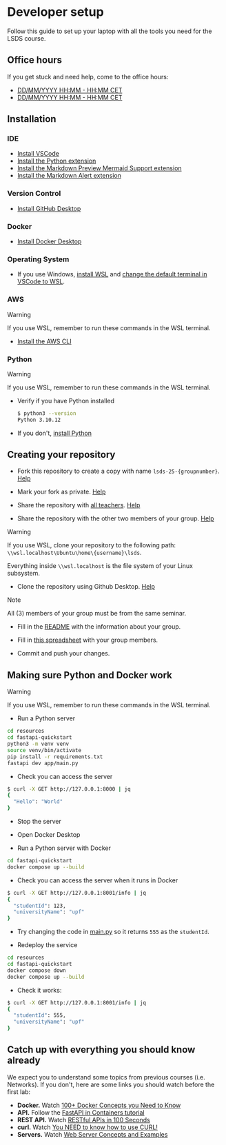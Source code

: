 # Developer setup

Follow this guide to set up your laptop with all the tools you need for the LSDS course.


## Office hours
If you get stuck and need help, come to the office hours:
- [DD/MM/YYYY HH:MM - HH:MM CET](meet.google.com/xxx-yyyy-zzz)
- [DD/MM/YYYY HH:MM - HH:MM CET](meet.google.com/xxx-yyyy-zzz)

## Installation

### IDE

- [Install VSCode](https://code.visualstudio.com/download)
- [Install the Python extension](https://marketplace.visualstudio.com/items?itemName=ms-python.python)
- [Install the Markdown Preview Mermaid Support extension](https://marketplace.visualstudio.com/items?itemName=bierner.markdown-mermaid)
- [Install the Markdown Alert extension](https://marketplace.visualstudio.com/items?itemName=yahyabatulu.vscode-markdown-alert)

### Version Control

- [Install GitHub Desktop](https://desktop.github.com/download/)

### Docker

- [Install Docker Desktop](https://www.docker.com/products/docker-desktop/)

### Operating System

- If you use Windows, [install WSL](https://canonical-ubuntu-wsl.readthedocs-hosted.com/en/latest/guides/install-ubuntu-wsl2/) and [change the default terminal in VSCode to WSL](https://stackoverflow.com/questions/44435697/change-the-default-terminal-in-visual-studio-code).

### AWS

> [!WARNING]
> If you use WSL, remember to run these commands in the WSL terminal.

- [Install the AWS CLI](https://docs.aws.amazon.com/cli/latest/userguide/getting-started-install.html)

### Python

> [!WARNING]
> If you use WSL, remember to run these commands in the WSL terminal.

- Verify if you have Python installed

    ```zsh
    $ python3 --version
    Python 3.10.12
    ```

- If you don't, [install Python](https://www.python.org/downloads/)


## Creating your repository

- Fork this repository to create a copy with name `lsds-25-{groupnumber}`. [Help](https://docs.github.com/en/pull-requests/collaborating-with-pull-requests/working-with-forks/fork-a-repo#forking-a-repository)

- Mark your fork as private. [Help](https://docs.github.com/en/repositories/managing-your-repositorys-settings-and-features/managing-repository-settings/setting-repository-visibility#changing-a-repositorys-visibility)

- Share the repository with [all teachers](./TEACHER_LIST.md). [Help](https://docs.github.com/en/account-and-profile/setting-up-and-managing-your-personal-account-on-github/managing-access-to-your-personal-repositories/inviting-collaborators-to-a-personal-repository#inviting-a-collaborator-to-a-personal-repository)

- Share the repository with the other two members of your group. [Help](https://docs.github.com/en/account-and-profile/setting-up-and-managing-your-personal-account-on-github/managing-access-to-your-personal-repositories/inviting-collaborators-to-a-personal-repository#inviting-a-collaborator-to-a-personal-repository)

> [!WARNING]
> If you use WSL, clone your repository to the following path: `\\wsl.localhost\Ubuntu\home\{username}\lsds`.
> 
> Everything inside `\\wsl.localhost` is the file system of your Linux subsystem.

- Clone the repository using Github Desktop. [Help](https://docs.github.com/en/desktop/adding-and-cloning-repositories/cloning-a-repository-from-github-to-github-desktop)

> [!NOTE]
> All (3) members of your group must be from the same seminar.

- Fill in the [README](./README.md) with the information about your group.

- Fill in [this spreadsheet](https://docs.google.com/spreadsheets/d/1dZ6m6r7b2M4QpjbJlqoQ2XpHhlhRuUGJauw2goXzXto/edit?usp=sharing) with your group members.

- Commit and push your changes.

## Making sure Python and Docker work


> [!WARNING]
> If you use WSL, remember to run these commands in the WSL terminal.

- Run a Python server

```zsh
cd resources
cd fastapi-quickstart
python3 -m venv venv
source venv/bin/activate
pip install -r requirements.txt
fastapi dev app/main.py
```

- Check you can access the server
```zsh
$ curl -X GET http://127.0.0.1:8000 | jq
{
  "Hello": "World"
}
```

- Stop the server

- Open Docker Desktop

- Run a Python server with Docker

```zsh
cd fastapi-quickstart
docker compose up --build
```

- Check you can access the server when it runs in Docker

```zsh
$ curl -X GET http://127.0.0.1:8001/info | jq
{
  "studentId": 123,
  "universityName": "upf"
}
```

- Try changing the code in [main.py](./resources/fastapi-quickstart/app/main.py) so it returns `555` as the `studentId`.

- Redeploy the service
```zsh
cd resources
cd fastapi-quickstart
docker compose down
docker compose up --build
```

- Check it works:

```zsh
$ curl -X GET http://127.0.0.1:8001/info | jq
{
  "studentId": 555,
  "universityName": "upf"
}
```

## Catch up with everything you should know already

We expect you to understand some topics from previous courses (i.e. Networks). If you don't, here are some links you should watch before the first lab:

- **Docker.** Watch [100+ Docker Concepts you Need to Know](https://www.youtube.com/watch?v=rIrNIzy6U_g&t=143s)
- **API.** Follow the [FastAPI in Containers tutorial](https://fastapi.tiangolo.com/deployment/docker/)
- **REST API.** Watch [RESTful APIs in 100 Seconds](https://www.youtube.com/watch?v=-MTSQjw5DrM)
- **curl.** Watch [You NEED to know how to use CURL!](https://www.youtube.com/watch?v=q2sqkvXzsw8)
- **Servers.** Watch [Web Server Concepts and Examples](https://www.youtube.com/watch?v=9J1nJOivdyw)

